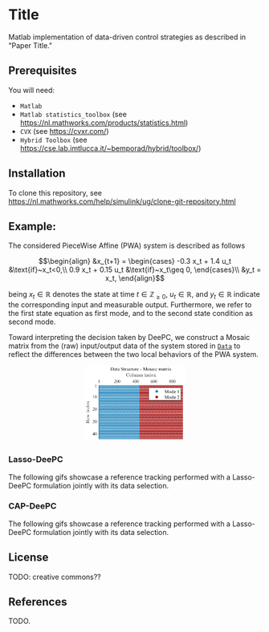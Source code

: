 # Title

Matlab implementation of data-driven control strategies as described in 
"Paper Title."

## Prerequisites

You will need:

- `Matlab`
- `Matlab statistics_toolbox` (see https://nl.mathworks.com/products/statistics.html)
- `CVX` (see https://cvxr.com/)
- `Hybrid Toolbox` (see https://cse.lab.imtlucca.it/~bemporad/hybrid/toolbox/)

## Installation

To clone this repository, see https://nl.mathworks.com/help/simulink/ug/clone-git-repository.html

## Example: 

The considered PieceWise Affine (PWA) system is described as follows

```math
\begin{align}
     &x_{t+1} = \begin{cases}
         -0.3 x_t + 1.4 u_t &\text{if}~x_t<0,\\
         0.9 x_t + 0.15 u_t &\text{if}~x_t\geq 0,
\end{cases}\\
 &y_t = x_t,
\end{align}
```
being $x_t \in ℝ$ denotes the state at time $t\in ℤ_{\geq0}$, $u_t \in ℝ$, and $y_t \in ℝ$ indicate the corresponding input and measurable output. Furthermore, we refer to the first state equation as first mode, and to the second state condition as second mode.

Toward interpreting the decision taken by DeePC, we construct a Mosaic matrix from the (raw) input/output data of the system stored in [`Data`](Data) to reflect the differences between the two local behaviors of the PWA system.

<p align="center">
  <img src="imgs/M.png" width="40%" alt='Tasti Project'>
</p>

### Lasso-DeePC
The following gifs showcase a reference tracking performed with a Lasso-DeePC formulation jointly with its data selection.





### CAP-DeePC
The following gifs showcase a reference tracking performed with a Lasso-DeePC formulation jointly with its data selection.

## License
TODO: creative commons??


## References
TODO.

